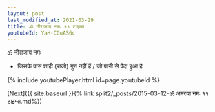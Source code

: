 ```yaml
---
layout: post
last_modified_at: 2021-03-29
title: ॐ नीराजाय नमः ११ टाइम्स
youtubeId: YaH-CGuAS6c
---
```

 
 
 ॐ नीराजाय नमः  
 
 -  जिसके पास शाही (राजो) गुण नहीं हैं / जो पानी से पैदा हुआ है 
 
  
 
  
 
 
 
 
 
 


{% include youtubePlayer.html id=page.youtubeId %}
 
[Next]({{ site.baseurl }}{% link  split2/_posts/2015-03-12-ॐ अमरया नमः ११ टाइम्स.md%})
 
